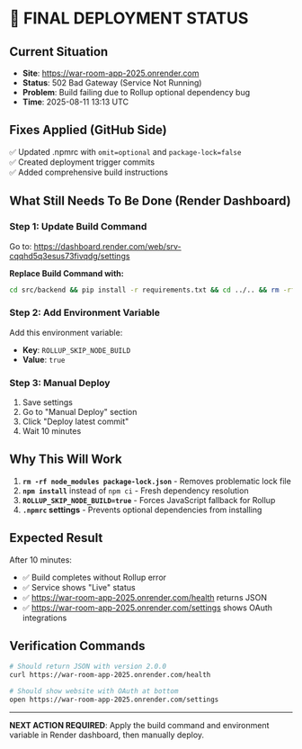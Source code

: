 # 🚨 FINAL DEPLOYMENT STATUS

## Current Situation
- **Site**: https://war-room-app-2025.onrender.com 
- **Status**: 502 Bad Gateway (Service Not Running)
- **Problem**: Build failing due to Rollup optional dependency bug
- **Time**: 2025-08-11 13:13 UTC

## Fixes Applied (GitHub Side)
✅ Updated .npmrc with `omit=optional` and `package-lock=false`  
✅ Created deployment trigger commits  
✅ Added comprehensive build instructions  

## What Still Needs To Be Done (Render Dashboard)

### Step 1: Update Build Command
Go to: https://dashboard.render.com/web/srv-cqqhd5q3esus73fivqdg/settings

**Replace Build Command with:**
```bash
cd src/backend && pip install -r requirements.txt && cd ../.. && rm -rf node_modules package-lock.json && npm install && npm run build
```

### Step 2: Add Environment Variable
Add this environment variable:
- **Key**: `ROLLUP_SKIP_NODE_BUILD`
- **Value**: `true`

### Step 3: Manual Deploy
1. Save settings
2. Go to "Manual Deploy" section  
3. Click "Deploy latest commit"
4. Wait 10 minutes

## Why This Will Work
1. **`rm -rf node_modules package-lock.json`** - Removes problematic lock file
2. **`npm install`** instead of `npm ci` - Fresh dependency resolution  
3. **`ROLLUP_SKIP_NODE_BUILD=true`** - Forces JavaScript fallback for Rollup
4. **`.npmrc` settings** - Prevents optional dependencies from installing

## Expected Result
After 10 minutes:
- ✅ Build completes without Rollup error
- ✅ Service shows "Live" status  
- ✅ https://war-room-app-2025.onrender.com/health returns JSON
- ✅ https://war-room-app-2025.onrender.com/settings shows OAuth integrations

## Verification Commands
```bash
# Should return JSON with version 2.0.0
curl https://war-room-app-2025.onrender.com/health

# Should show website with OAuth at bottom
open https://war-room-app-2025.onrender.com/settings
```

---
**NEXT ACTION REQUIRED**: Apply the build command and environment variable in Render dashboard, then manually deploy.